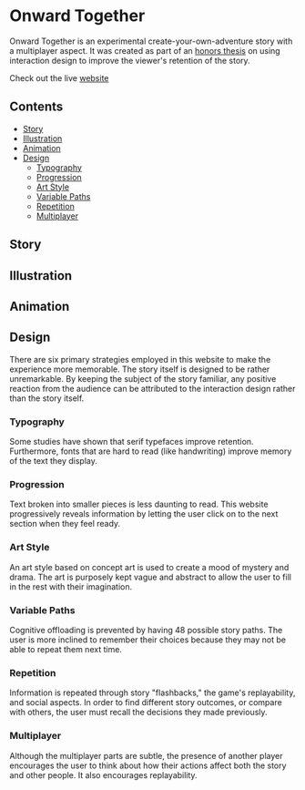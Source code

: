 # Onward Together
Onward Together is an experimental create-your-own-adventure story with a multiplayer aspect. It was created as part of an [honors thesis](https://www.susanpallmanndesign.com/files/interaction-design-for-retention.pdf) on using interaction design to improve the viewer's retention of the story.

Check out the live [website](https://susanpallmann.github.io/onward-together/index.html)

## Contents

* [Story](#story)
* [Illustration](#illustration)
* [Animation](#animation)
* [Design](#design)
  * [Typography](#typography)
  * [Progression](#progression)
  * [Art Style](#art-style)
  * [Variable Paths](#variable-paths)
  * [Repetition](#repetition)
  * [Multiplayer](#multiplayer)

## Story
## Illustration
## Animation
## Design
There are six primary strategies employed in this website to make the experience more memorable. The story itself is designed to be rather unremarkable. By keeping the subject of the story familiar, any positive reaction from the audience can be attributed to the interaction design rather than the story itself.
### Typography
Some studies have shown that serif typefaces improve retention. Furthermore, fonts that are hard to read (like handwriting) improve memory of the text they display.
### Progression
Text broken into smaller pieces is less daunting to read. This website progressively reveals information by letting the user click on to the next section when they feel ready. 
### Art Style
An art style based on concept art is used to create a mood of mystery and drama. The art is purposely kept vague and abstract to allow the user to fill in the rest with their imagination. 
### Variable Paths
Cognitive offloading is prevented by having 48 possible story paths. The user is more inclined to remember their choices because they may not be able to repeat them next time. 
### Repetition
Information is repeated through story "flashbacks," the game's replayability, and social aspects. In order to find different story outcomes, or compare with others, the user must recall the decisions they made previously. 
### Multiplayer
Although the multiplayer parts are subtle, the presence of another player encourages the user to think about how their actions affect both the story and other people. It also encourages replayability. 
